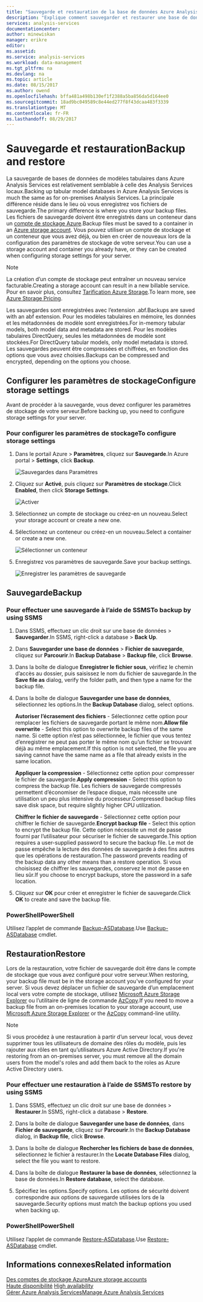 ```yaml
---
title: "Sauvegarde et restauration de la base de données Azure Analysis Services | Microsoft Docs"
description: "Explique comment sauvegarder et restaurer une base de données Azure Analysis Services."
services: analysis-services
documentationcenter: 
author: minewiskan
manager: erikre
editor: 
ms.assetid: 
ms.service: analysis-services
ms.workload: data-management
ms.tgt_pltfrm: na
ms.devlang: na
ms.topic: article
ms.date: 08/15/2017
ms.author: owend
ms.openlocfilehash: bffa481a498b130ef1f2388a5ba856da5d164ee0
ms.sourcegitcommit: 18ad9bc049589c8e44ed277f8f43dcaa483f3339
ms.translationtype: MT
ms.contentlocale: fr-FR
ms.lasthandoff: 08/29/2017
---
```

# <a name="backup-and-restore"></a><span data-ttu-id="9646f-103">Sauvegarde et restauration</span><span class="sxs-lookup"><span data-stu-id="9646f-103">Backup and restore</span></span>

<span data-ttu-id="9646f-104">La sauvegarde de bases de données de modèles tabulaires dans Azure Analysis Services est relativement semblable à celle des Analysis Services locaux.</span><span class="sxs-lookup"><span data-stu-id="9646f-104">Backing up tabular model databases in Azure Analysis Services is much the same as for on-premises Analysis Services.</span></span> <span data-ttu-id="9646f-105">La principale différence réside dans le lieu où vous enregistrez vos fichiers de sauvegarde.</span><span class="sxs-lookup"><span data-stu-id="9646f-105">The primary difference is where you store your backup files.</span></span> <span data-ttu-id="9646f-106">Les fichiers de sauvegarde doivent être enregistrés dans un conteneur dans un [compte de stockage Azure](../storage/common/storage-create-storage-account.md).</span><span class="sxs-lookup"><span data-stu-id="9646f-106">Backup files must be saved to a container in an [Azure storage account](../storage/common/storage-create-storage-account.md).</span></span> <span data-ttu-id="9646f-107">Vous pouvez utiliser un compte de stockage et un conteneur que vous avez déjà, ou bien en créer de nouveaux lors de la configuration des paramètres de stockage de votre serveur.</span><span class="sxs-lookup"><span data-stu-id="9646f-107">You can use a storage account and container you already have, or they can be created when configuring storage settings for your server.</span></span>

> [!NOTE]
> <span data-ttu-id="9646f-108">La création d’un compte de stockage peut entraîner un nouveau service facturable.</span><span class="sxs-lookup"><span data-stu-id="9646f-108">Creating a storage account can result in a new billable service.</span></span> <span data-ttu-id="9646f-109">Pour en savoir plus, consultez [Tarification Azure Storage](https://azure.microsoft.com/pricing/details/storage/blobs/).</span><span class="sxs-lookup"><span data-stu-id="9646f-109">To learn more, see [Azure Storage Pricing](https://azure.microsoft.com/pricing/details/storage/blobs/).</span></span>
> 
> 

<span data-ttu-id="9646f-110">Les sauvegardes sont enregistrées avec l’extension .abf.</span><span class="sxs-lookup"><span data-stu-id="9646f-110">Backups are saved with an abf extension.</span></span> <span data-ttu-id="9646f-111">Pour les modèles tabulaires en mémoire, les données et les métadonnées de modèle sont enregistrées.</span><span class="sxs-lookup"><span data-stu-id="9646f-111">For in-memory tabular models, both model data and metadata are stored.</span></span> <span data-ttu-id="9646f-112">Pour les modèles tabulaires DirectQuery, seules les métadonnées de modèle sont stockées.</span><span class="sxs-lookup"><span data-stu-id="9646f-112">For DirectQuery tabular models, only model metadata is stored.</span></span> <span data-ttu-id="9646f-113">Les sauvegardes peuvent être compressées et chiffrées, en fonction des options que vous avez choisies.</span><span class="sxs-lookup"><span data-stu-id="9646f-113">Backups can be compressed and encrypted, depending on the options you choose.</span></span> 



## <a name="configure-storage-settings"></a><span data-ttu-id="9646f-114">Configurer les paramètres de stockage</span><span class="sxs-lookup"><span data-stu-id="9646f-114">Configure storage settings</span></span>
<span data-ttu-id="9646f-115">Avant de procéder à la sauvegarde, vous devez configurer les paramètres de stockage de votre serveur.</span><span class="sxs-lookup"><span data-stu-id="9646f-115">Before backing up, you need to configure storage settings for your server.</span></span>


### <a name="to-configure-storage-settings"></a><span data-ttu-id="9646f-116">Pour configurer les paramètres de stockage</span><span class="sxs-lookup"><span data-stu-id="9646f-116">To configure storage settings</span></span>
1.  <span data-ttu-id="9646f-117">Dans le portail Azure > **Paramètres**, cliquez sur **Sauvegarde**.</span><span class="sxs-lookup"><span data-stu-id="9646f-117">In Azure portal > **Settings**, click **Backup**.</span></span>

    ![Sauvegardes dans Paramètres](./media/analysis-services-backup/aas-backup-backups.png)

2.  <span data-ttu-id="9646f-119">Cliquez sur **Activé**, puis cliquez sur **Paramètres de stockage**.</span><span class="sxs-lookup"><span data-stu-id="9646f-119">Click **Enabled**, then click **Storage Settings**.</span></span>

    ![Activer](./media/analysis-services-backup/aas-backup-enable.png)

3. <span data-ttu-id="9646f-121">Sélectionnez un compte de stockage ou créez-en un nouveau.</span><span class="sxs-lookup"><span data-stu-id="9646f-121">Select your storage account or create a new one.</span></span>

4. <span data-ttu-id="9646f-122">Sélectionnez un conteneur ou créez-en un nouveau.</span><span class="sxs-lookup"><span data-stu-id="9646f-122">Select a container or create a new one.</span></span>

    ![Sélectionner un conteneur](./media/analysis-services-backup/aas-backup-container.png)

5. <span data-ttu-id="9646f-124">Enregistrez vos paramètres de sauvegarde.</span><span class="sxs-lookup"><span data-stu-id="9646f-124">Save your backup settings.</span></span>

    ![Enregistrer les paramètres de sauvegarde](./media/analysis-services-backup/aas-backup-save.png)

## <a name="backup"></a><span data-ttu-id="9646f-126">Sauvegarde</span><span class="sxs-lookup"><span data-stu-id="9646f-126">Backup</span></span>

### <a name="to-backup-by-using-ssms"></a><span data-ttu-id="9646f-127">Pour effectuer une sauvegarde à l’aide de SSMS</span><span class="sxs-lookup"><span data-stu-id="9646f-127">To backup by using SSMS</span></span>

1. <span data-ttu-id="9646f-128">Dans SSMS, effectuez un clic droit sur une base de données > **Sauvegarder**.</span><span class="sxs-lookup"><span data-stu-id="9646f-128">In SSMS, right-click a database > **Back Up**.</span></span>

2. <span data-ttu-id="9646f-129">Dans **Sauvegarder une base de données** > **Fichier de sauvegarde**, cliquez sur **Parcourir**.</span><span class="sxs-lookup"><span data-stu-id="9646f-129">In **Backup Database** > **Backup file**, click **Browse**.</span></span>

3. <span data-ttu-id="9646f-130">Dans la boîte de dialogue **Enregistrer le fichier sous**, vérifiez le chemin d’accès au dossier, puis saisissez le nom du fichier de sauvegarde.</span><span class="sxs-lookup"><span data-stu-id="9646f-130">In the **Save file as** dialog, verify the folder path, and then type a name for the backup file.</span></span> 

4. <span data-ttu-id="9646f-131">Dans la boîte de dialogue **Sauvegarder une base de données**, sélectionnez les options.</span><span class="sxs-lookup"><span data-stu-id="9646f-131">In the **Backup Database** dialog, select options.</span></span>

    <span data-ttu-id="9646f-132">**Autoriser l’écrasement des fichiers** - Sélectionnez cette option pour remplacer les fichiers de sauvegarde portant le même nom.</span><span class="sxs-lookup"><span data-stu-id="9646f-132">**Allow file overwrite** - Select this option to overwrite backup files of the same name.</span></span> <span data-ttu-id="9646f-133">Si cette option n’est pas sélectionnée, le fichier que vous tentez d’enregistrer ne peut pas porter le même nom qu’un fichier se trouvant déjà au même emplacement.</span><span class="sxs-lookup"><span data-stu-id="9646f-133">If this option is not selected, the file you are saving cannot have the same name as a file that already exists in the same location.</span></span>

    <span data-ttu-id="9646f-134">**Appliquer la compression** - Sélectionnez cette option pour compresser le fichier de sauvegarde.</span><span class="sxs-lookup"><span data-stu-id="9646f-134">**Apply compression** - Select this option to compress the backup file.</span></span> <span data-ttu-id="9646f-135">Les fichiers de sauvegarde compressés permettent d’économiser de l’espace disque, mais nécessite une utilisation un peu plus intensive du processeur.</span><span class="sxs-lookup"><span data-stu-id="9646f-135">Compressed backup files save disk space, but require slightly higher CPU utilization.</span></span> 

    <span data-ttu-id="9646f-136">**Chiffrer le fichier de sauvegarde** - Sélectionnez cette option pour chiffrer le fichier de sauvegarde.</span><span class="sxs-lookup"><span data-stu-id="9646f-136">**Encrypt backup file** - Select this option to encrypt the backup file.</span></span> <span data-ttu-id="9646f-137">Cette option nécessite un mot de passe fourni par l’utilisateur pour sécuriser le fichier de sauvegarde.</span><span class="sxs-lookup"><span data-stu-id="9646f-137">This option requires a user-supplied password to secure the backup file.</span></span> <span data-ttu-id="9646f-138">Le mot de passe empêche la lecture des données de sauvegarde à des fins autres que les opérations de restauration.</span><span class="sxs-lookup"><span data-stu-id="9646f-138">The password prevents reading of the backup data any other means than a restore operation.</span></span> <span data-ttu-id="9646f-139">Si vous choisissez de chiffrer les sauvegardes, conservez le mot de passe en lieu sûr.</span><span class="sxs-lookup"><span data-stu-id="9646f-139">If you choose to encrypt backups, store the password in a safe location.</span></span>

5. <span data-ttu-id="9646f-140">Cliquez sur **OK** pour créer et enregistrer le fichier de sauvegarde.</span><span class="sxs-lookup"><span data-stu-id="9646f-140">Click **OK** to create and save the backup file.</span></span>


### <a name="powershell"></a><span data-ttu-id="9646f-141">PowerShell</span><span class="sxs-lookup"><span data-stu-id="9646f-141">PowerShell</span></span>
<span data-ttu-id="9646f-142">Utilisez l’applet de commande [Backup-ASDatabase](https://docs.microsoft.com/sql/analysis-services/powershell/backup-asdatabase-cmdlet).</span><span class="sxs-lookup"><span data-stu-id="9646f-142">Use [Backup-ASDatabase](https://docs.microsoft.com/sql/analysis-services/powershell/backup-asdatabase-cmdlet) cmdlet.</span></span>

## <a name="restore"></a><span data-ttu-id="9646f-143">Restauration</span><span class="sxs-lookup"><span data-stu-id="9646f-143">Restore</span></span>
<span data-ttu-id="9646f-144">Lors de la restauration, votre fichier de sauvegarde doit être dans le compte de stockage que vous avez configuré pour votre serveur.</span><span class="sxs-lookup"><span data-stu-id="9646f-144">When restoring, your backup file must be in the storage account you've configured for your server.</span></span> <span data-ttu-id="9646f-145">Si vous devez déplacer un fichier de sauvegarde d’un emplacement local vers votre compte de stockage, utilisez [Microsoft Azure Storage Explorer](https://docs.microsoft.com/azure/vs-azure-tools-storage-manage-with-storage-explorer) ou l’utilitaire de ligne de commande [AzCopy](../storage/common/storage-use-azcopy.md).</span><span class="sxs-lookup"><span data-stu-id="9646f-145">If you need to move a backup file from an on-premises location to your storage account, use [Microsoft Azure Storage Explorer](https://docs.microsoft.com/azure/vs-azure-tools-storage-manage-with-storage-explorer) or the [AzCopy](../storage/common/storage-use-azcopy.md) command-line utility.</span></span> 



> [!NOTE]
> <span data-ttu-id="9646f-146">Si vous procédez à une restauration à partir d’un serveur local, vous devez supprimer tous les utilisateurs de domaine des rôles du modèle, puis les rajouter aux rôles en tant qu’utilisateurs Azure Active Directory.</span><span class="sxs-lookup"><span data-stu-id="9646f-146">If you're restoring from an on-premises server, you must remove all the domain users from the model's roles and add them back to the roles as Azure Active Directory users.</span></span>
> 
> 

### <a name="to-restore-by-using-ssms"></a><span data-ttu-id="9646f-147">Pour effectuer une restauration à l’aide de SSMS</span><span class="sxs-lookup"><span data-stu-id="9646f-147">To restore by using SSMS</span></span>

1. <span data-ttu-id="9646f-148">Dans SSMS, effectuez un clic droit sur une base de données > **Restaurer**.</span><span class="sxs-lookup"><span data-stu-id="9646f-148">In SSMS, right-click a database > **Restore**.</span></span>

2. <span data-ttu-id="9646f-149">Dans la boîte de dialogue **Sauvegarder une base de données**, dans **Fichier de sauvegarde**, cliquez sur **Parcourir**.</span><span class="sxs-lookup"><span data-stu-id="9646f-149">In the **Backup Database** dialog, in **Backup file**, click **Browse**.</span></span>

3. <span data-ttu-id="9646f-150">Dans la boîte de dialogue **Rechercher les fichiers de base de données**, sélectionnez le fichier à restaurer.</span><span class="sxs-lookup"><span data-stu-id="9646f-150">In the **Locate Database Files** dialog, select the file you want to restore.</span></span>

4. <span data-ttu-id="9646f-151">Dans la boîte de dialogue **Restaurer la base de données**, sélectionnez la base de données.</span><span class="sxs-lookup"><span data-stu-id="9646f-151">In **Restore database**, select the database.</span></span>

5. <span data-ttu-id="9646f-152">Spécifiez les options.</span><span class="sxs-lookup"><span data-stu-id="9646f-152">Specify options.</span></span> <span data-ttu-id="9646f-153">Les options de sécurité doivent correspondre aux options de sauvegarde utilisées lors de la sauvegarde.</span><span class="sxs-lookup"><span data-stu-id="9646f-153">Security options must match the backup options you used when backing up.</span></span>


### <a name="powershell"></a><span data-ttu-id="9646f-154">PowerShell</span><span class="sxs-lookup"><span data-stu-id="9646f-154">PowerShell</span></span>

<span data-ttu-id="9646f-155">Utilisez l’applet de commande [Restore-ASDatabase](https://docs.microsoft.com/sql/analysis-services/powershell/restore-asdatabase-cmdlet).</span><span class="sxs-lookup"><span data-stu-id="9646f-155">Use [Restore-ASDatabase](https://docs.microsoft.com/sql/analysis-services/powershell/restore-asdatabase-cmdlet) cmdlet.</span></span>


## <a name="related-information"></a><span data-ttu-id="9646f-156">Informations connexes</span><span class="sxs-lookup"><span data-stu-id="9646f-156">Related information</span></span>

[<span data-ttu-id="9646f-157">Des comptes de stockage Azure</span><span class="sxs-lookup"><span data-stu-id="9646f-157">Azure storage accounts</span></span>](../storage/common/storage-create-storage-account.md)  
<span data-ttu-id="9646f-158">[Haute disponibilité](analysis-services-bcdr.md)   </span><span class="sxs-lookup"><span data-stu-id="9646f-158">[High availability](analysis-services-bcdr.md)   </span></span>  
[<span data-ttu-id="9646f-159">Gérer Azure Analysis Services</span><span class="sxs-lookup"><span data-stu-id="9646f-159">Manage Azure Analysis Services</span></span>](analysis-services-manage.md)
